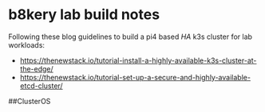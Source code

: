 # b8kery lab build notes
Following these blog guidelines to build a pi4 based *HA* k3s cluster for lab workloads:
* https://thenewstack.io/tutorial-install-a-highly-available-k3s-cluster-at-the-edge/
* https://thenewstack.io/tutorial-set-up-a-secure-and-highly-available-etcd-cluster/

##ClusterOS
